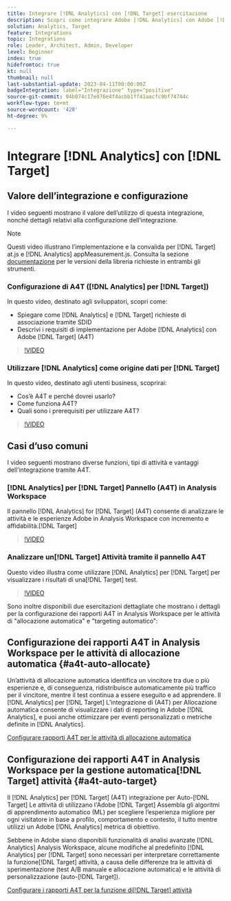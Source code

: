 ```yaml
---
title: Integrare [!DNL Analytics] con [!DNL Target] esercitazione
description: Scopri come integrare Adobe [!DNL Analytics] con Adobe [!DNL Target].
solution: Analytics, Target
feature: Integrations
topic: Integrations
role: Leader, Architect, Admin, Developer
level: Beginner
index: true
hidefromtoc: true
kt: null
thumbnail: null
last-substantial-update: 2023-04-11T00:00:00Z
badgeIntegration: label="Integrazione" type="positive"
source-git-commit: 94b074c17e976e4f4acbb1ff41aacfc9bf74744c
workflow-type: tm+mt
source-wordcount: '428'
ht-degree: 9%

---
```



# Integrare [!DNL Analytics] con [!DNL Target]


## Valore dell’integrazione e configurazione

I video seguenti mostrano il valore dell’utilizzo di questa integrazione, nonché dettagli relativi alla configurazione dell’integrazione.

>[!NOTE]
>
>Questi video illustrano l’implementazione e la convalida per [!DNL Target] at.js e [!DNL Analytics] appMeasurement.js. Consulta la sezione [documentazione](https://experienceleague.adobe.com/docs/target/using/integrate/a4t/a4timplementation.html) per le versioni della libreria richieste in entrambi gli strumenti.

### Configurazione di A4T ([!DNL Analytics] per [!DNL Target])

In questo video, destinato agli sviluppatori, scopri come:

* Spiegare come [!DNL Analytics] e [!DNL Target] richieste di associazione tramite SDID
* Descrivi i requisiti di implementazione per Adobe [!DNL Analytics] con Adobe [!DNL Target] (A4T)

>[!VIDEO](https://video.tv.adobe.com/v/35146/?quality=12&learn=on)

### Utilizzare [!DNL Analytics] come origine dati per [!DNL Target]

In questo video, destinato agli utenti business, scoprirai:

* Cos’è A4T e perché dovrei usarlo?
* Come funziona A4T?
* Quali sono i prerequisiti per utilizzare A4T?

>[!VIDEO](https://video.tv.adobe.com/v/17384/?quality=12&learn=on)


## Casi d’uso comuni

I video seguenti mostrano diverse funzioni, tipi di attività e vantaggi dell’integrazione tramite A4T.

### [!DNL Analytics] per [!DNL Target] Pannello (A4T) in Analysis Workspace

Il pannello [!DNL Analytics] for [!DNL Target] (A4T) consente di analizzare le attività e le esperienze Adobe in Analysis Workspace con incremento e affidabilità.[!DNL Target]

>[!VIDEO](https://video.tv.adobe.com/v/37247/?quality=12&learn=on)

### Analizzare un[!DNL Target] Attività tramite il pannello A4T

Questo video illustra come utilizzare [!DNL Analytics] per [!DNL Target] per visualizzare i risultati di una[!DNL Target] test.

>[!VIDEO](https://video.tv.adobe.com/v/333270/?quality=12&learn=on)

Sono inoltre disponibili due esercitazioni dettagliate che mostrano i dettagli per la configurazione dei rapporti A4T in Analysis Workspace per le attività di &quot;allocazione automatica&quot; e &quot;targeting automatico&quot;:

## Configurazione dei rapporti A4T in Analysis Workspace per le attività di allocazione automatica {#a4t-auto-allocate}

Un’attività di allocazione automatica identifica un vincitore tra due o più esperienze e, di conseguenza, ridistribuisce automaticamente più traffico per il vincitore, mentre il test continua a essere eseguito e ad apprendere. Il [!DNL Analytics] per [!DNL Target] L’integrazione di (A4T) per Allocazione automatica consente di visualizzare i dati di reporting in Adobe [!DNL Analytics], e puoi anche ottimizzare per eventi personalizzati o metriche definite in [!DNL Analytics].

<a href="https://experienceleague.adobe.com/docs/target-learn/tutorials/integrations/set-up-a4t-reports-in-analysis-workspace-for-auto-allocate-activities.html?lang=it" class="spectrum-Button spectrum-Button--primary spectrum-Button--sizeM" target="_blank">
  <span class="spectrum-Button-label has-no-wrap has-text-weight-bold">Configurare rapporti A4T per le attività di allocazione automatica</span>
</a>

## Configurazione dei rapporti A4T in Analysis Workspace per la gestione automatica[!DNL Target] attività {#a4t-auto-target}

Il [!DNL Analytics] per [!DNL Target] (A4T) integrazione per Auto-[!DNL Target] Le attività di utilizzano l&#39;Adobe [!DNL Target] Assembla gli algoritmi di apprendimento automatico (ML) per scegliere l’esperienza migliore per ogni visitatore in base a profilo, comportamento e contesto, il tutto mentre utilizzi un Adobe [!DNL Analytics] metrica di obiettivo.

Sebbene in Adobe siano disponibili funzionalità di analisi avanzate [!DNL Analytics] Analysis Workspace, alcune modifiche al predefinito [!DNL Analytics] per [!DNL Target] sono necessari per interpretare correttamente la funzione[!DNL Target] attività, a causa delle differenze tra le attività di sperimentazione (test A/B manuale e allocazione automatica) e le attività di personalizzazione (auto-[!DNL Target]).

<a href="https://experienceleague.adobe.com/docs/target-learn/tutorials/integrations/set-up-a4t-reports-in-analysis-workspace-for-auto-target-activities.html?lang=it" class="spectrum-Button spectrum-Button--primary spectrum-Button--sizeM" target="_blank">
  <span class="spectrum-Button-label has-no-wrap has-text-weight-bold">Configurare i rapporti A4T per la funzione di[!DNL Target] attività</span>
</a>